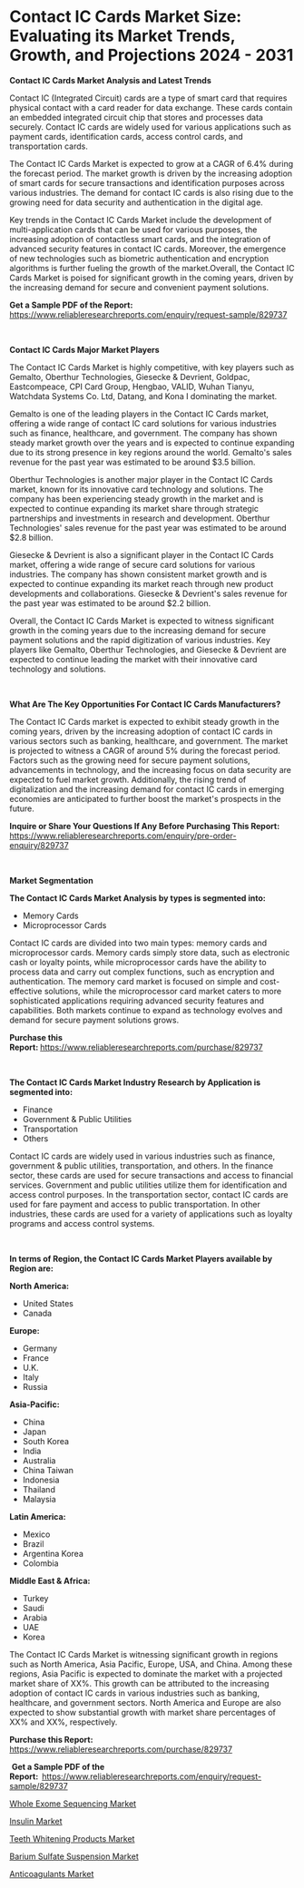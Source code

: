 <p><h1>Contact IC Cards Market Size: Evaluating its Market Trends, Growth, and Projections 2024 - 2031</h1></p><p><strong>Contact IC Cards Market Analysis and Latest Trends</strong></p>
<p><p>Contact IC (Integrated Circuit) cards are a type of smart card that requires physical contact with a card reader for data exchange. These cards contain an embedded integrated circuit chip that stores and processes data securely. Contact IC cards are widely used for various applications such as payment cards, identification cards, access control cards, and transportation cards.</p><p>The Contact IC Cards Market is expected to grow at a CAGR of 6.4% during the forecast period. The market growth is driven by the increasing adoption of smart cards for secure transactions and identification purposes across various industries. The demand for contact IC cards is also rising due to the growing need for data security and authentication in the digital age.</p><p>Key trends in the Contact IC Cards Market include the development of multi-application cards that can be used for various purposes, the increasing adoption of contactless smart cards, and the integration of advanced security features in contact IC cards. Moreover, the emergence of new technologies such as biometric authentication and encryption algorithms is further fueling the growth of the market.Overall, the Contact IC Cards Market is poised for significant growth in the coming years, driven by the increasing demand for secure and convenient payment solutions.</p></p>
<p><strong>Get a Sample PDF of the Report:&nbsp;</strong> <a href="https://www.reliableresearchreports.com/enquiry/request-sample/829737">https://www.reliableresearchreports.com/enquiry/request-sample/829737</a></p>
<p>&nbsp;</p>
<p><strong>Contact IC Cards Major Market Players</strong></p>
<p><p>The Contact IC Cards Market is highly competitive, with key players such as Gemalto, Oberthur Technologies, Giesecke & Devrient, Goldpac, Eastcompeace, CPI Card Group, Hengbao, VALID, Wuhan Tianyu, Watchdata Systems Co. Ltd, Datang, and Kona I dominating the market. </p><p>Gemalto is one of the leading players in the Contact IC Cards market, offering a wide range of contact IC card solutions for various industries such as finance, healthcare, and government. The company has shown steady market growth over the years and is expected to continue expanding due to its strong presence in key regions around the world. Gemalto's sales revenue for the past year was estimated to be around $3.5 billion.</p><p>Oberthur Technologies is another major player in the Contact IC Cards market, known for its innovative card technology and solutions. The company has been experiencing steady growth in the market and is expected to continue expanding its market share through strategic partnerships and investments in research and development. Oberthur Technologies' sales revenue for the past year was estimated to be around $2.8 billion.</p><p>Giesecke & Devrient is also a significant player in the Contact IC Cards market, offering a wide range of secure card solutions for various industries. The company has shown consistent market growth and is expected to continue expanding its market reach through new product developments and collaborations. Giesecke & Devrient's sales revenue for the past year was estimated to be around $2.2 billion.</p><p>Overall, the Contact IC Cards Market is expected to witness significant growth in the coming years due to the increasing demand for secure payment solutions and the rapid digitization of various industries. Key players like Gemalto, Oberthur Technologies, and Giesecke & Devrient are expected to continue leading the market with their innovative card technology and solutions.</p></p>
<p>&nbsp;</p>
<p><strong>What Are The Key Opportunities For Contact IC Cards Manufacturers?</strong></p>
<p><p>The Contact IC Cards market is expected to exhibit steady growth in the coming years, driven by the increasing adoption of contact IC cards in various sectors such as banking, healthcare, and government. The market is projected to witness a CAGR of around 5% during the forecast period. Factors such as the growing need for secure payment solutions, advancements in technology, and the increasing focus on data security are expected to fuel market growth. Additionally, the rising trend of digitalization and the increasing demand for contact IC cards in emerging economies are anticipated to further boost the market's prospects in the future.</p></p>
<p><strong>Inquire or Share Your Questions If Any Before Purchasing This Report:</strong> <a href="https://www.reliableresearchreports.com/enquiry/pre-order-enquiry/829737">https://www.reliableresearchreports.com/enquiry/pre-order-enquiry/829737</a></p>
<p>&nbsp;</p>
<p><strong>Market Segmentation</strong></p>
<p><strong>The Contact IC Cards Market Analysis by types is segmented into:</strong></p>
<p><ul><li>Memory Cards</li><li>Microprocessor Cards</li></ul></p>
<p><p>Contact IC cards are divided into two main types: memory cards and microprocessor cards. Memory cards simply store data, such as electronic cash or loyalty points, while microprocessor cards have the ability to process data and carry out complex functions, such as encryption and authentication. The memory card market is focused on simple and cost-effective solutions, while the microprocessor card market caters to more sophisticated applications requiring advanced security features and capabilities. Both markets continue to expand as technology evolves and demand for secure payment solutions grows.</p></p>
<p><strong>Purchase this Report:&nbsp;</strong><a href="https://www.reliableresearchreports.com/purchase/829737">https://www.reliableresearchreports.com/purchase/829737</a></p>
<p>&nbsp;</p>
<p><strong>The Contact IC Cards Market Industry Research by Application is segmented into:</strong></p>
<p><ul><li>Finance</li><li>Government & Public Utilities</li><li>Transportation</li><li>Others</li></ul></p>
<p><p>Contact IC cards are widely used in various industries such as finance, government & public utilities, transportation, and others. In the finance sector, these cards are used for secure transactions and access to financial services. Government and public utilities utilize them for identification and access control purposes. In the transportation sector, contact IC cards are used for fare payment and access to public transportation. In other industries, these cards are used for a variety of applications such as loyalty programs and access control systems.</p></p>
<p>&nbsp;</p>
<p><strong>In terms of Region, the Contact IC Cards Market Players available by Region are:</strong></p>
<p>
    <p> <strong> North America: </strong>
        <ul>
            <li>United States</li>
            <li>Canada</li>
        </ul>
        </p> 
    <p> <strong> Europe: </strong>
        <ul>
            <li>Germany</li>
            <li>France</li>
            <li>U.K.</li>
            <li>Italy</li>
            <li>Russia</li>
        </ul>
        </p> 
    <p> <strong> Asia-Pacific: </strong>
        <ul>
            <li>China</li>
            <li>Japan</li>
            <li>South Korea</li>
            <li>India</li>
            <li>Australia</li>
            <li>China Taiwan</li>
            <li>Indonesia</li>
            <li>Thailand</li>
            <li>Malaysia</li>
        </ul>
        </p> 
    <p> <strong> Latin America: </strong>
        <ul>
            <li>Mexico</li>
            <li>Brazil</li>
            <li>Argentina Korea</li>
            <li>Colombia</li>
        </ul>
        </p> 
    <p> <strong> Middle East & Africa: </strong>
        <ul>
            <li>Turkey</li>
            <li>Saudi</li>
            <li>Arabia</li>
            <li>UAE</li>
            <li>Korea</li>
        </ul>
    </p>
    </p>
<p><p>The Contact IC Cards Market is witnessing significant growth in regions such as North America, Asia Pacific, Europe, USA, and China. Among these regions, Asia Pacific is expected to dominate the market with a projected market share of XX%. This growth can be attributed to the increasing adoption of contact IC cards in various industries such as banking, healthcare, and government sectors. North America and Europe are also expected to show substantial growth with market share percentages of XX% and XX%, respectively.</p></p>
<p><strong>Purchase this Report: </strong><a href="https://www.reliableresearchreports.com/purchase/829737">https://www.reliableresearchreports.com/purchase/829737</a></p>
<p>&nbsp;<strong>Get a Sample PDF of the Report:&nbsp;&nbsp;</strong><a href="https://www.reliableresearchreports.com/enquiry/request-sample/829737">https://www.reliableresearchreports.com/enquiry/request-sample/829737</a></p>
<p><strong></strong></p>
<p><p><a href="https://medium.com/@albinbrakus/decoding-whole-exome-sequencing-market-metrics-market-share-trends-and-growth-patterns-e414e8f374ed">Whole Exome Sequencing Market</a></p><p><a href="https://medium.com/@albinbrakus/insulin-market-size-market-outlook-and-market-forecast-2024-to-2031-eb44dab16f58">Insulin Market</a></p><p><a href="https://medium.com/@albinbrakus/teeth-whitening-products-market-research-report-its-history-and-forecast-2024-to-2031-e49f6e6a2180">Teeth Whitening Products Market</a></p><p><a href="https://medium.com/@albinbrakus/barium-sulfate-suspension-market-competitive-analysis-market-trends-and-forecast-to-2031-d15e24b03133">Barium Sulfate Suspension Market</a></p><p><a href="https://medium.com/@albinbrakus/anticoagulants-market-the-key-to-successful-business-strategy-forecast-till-2031-d87279c281d5">Anticoagulants Market</a></p></p>